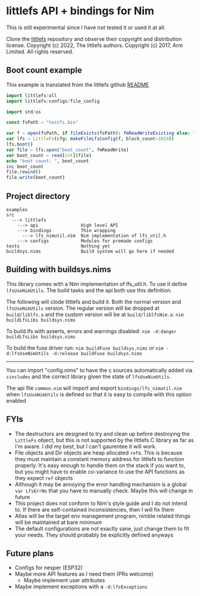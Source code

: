 # littlefs API + bindings for Nim

This is still experimental since I have not tested it or used it at all.

Clone the [littlefs](https://github.com/littlefs-project/littlefs) repository and observe their copyright and distribution license.
Copyright (c) 2022, The littlefs authors.
Copyright (c) 2017, Arm Limited. All rights reserved.

## Boot count example
This example is translated from the littlefs github [README](https://github.com/littlefs-project/littlefs/blob/master/README.md)

```nim
import littlefs/all
import littlefs/configs/file_config

import std/os

const fsPath = "testfs.bin"

var f = open(fsPath, if fileExists(fsPath): fmReadWriteExisting else: fmReadWrite)
var lfs = LittleFs(cfg: makeFileLfsConfig(f, block_count=1024))
lfs.boot()
var file = lfs.open("boot_count", fmReadWrite)
var boot_count = read[int](file)
echo "boot count: ", boot_count
inc boot_count
file.rewind()
file.write(boot_count)
```

## Project directory
```
examples
src
  ---> littlefs
    ---> api                High level API
    ---> bindings           Thin wrapping
      ---> lfs_nimutil.nim  Nim implementation of lfs_util.h
    ---> configs            Modules for premade configs
tests                       Nothing yet
buildsys.nims               Build system will go here if needed
```

## Building with buildsys.nims
This library comes with a Nim implementation of lfs_util.h. To use it define `lfsUseNimUtils`. The build tasks and the
api both use this definition.

The following will clode littlefs and build it. Both the normal version and `lfsUseNimUtils` version. The regular version will
be dropped at `build/liblfs.a` and the custom version will be at `build/liblfsNim.a`:
`nim buildLfsLibs buildsys.nims`

To build lfs with asserts, errors and warnings disabled:
`nim -d:danger buildLfsLibs buildsys.nims`

To build the fuse driver run:
`nim buildFuse buildsys.nims`
or
`nim -d:lfsUseNimUtils -d:release buildFuse buildsys.nims`

---

You can import "config.nims" to have the c sources automatically added via `cincludes` and the correct library given the state of
`lfsUseNimUtils`.

The api file `common.nim` will import and export `bindings/lfs_nimutil.nim` when `lfsUseNimUtils` is defined so that it is easy to 
compile with this option enabled


## FYIs
- The destructors are designed to try and clean up before destroying the `LittleFs` object, but this 
is not supported by the littlefs C library as far as I'm aware. I did my best, but I can't gaurentee it will work.
- File objects and Dir objects are heap allocated `ref`s. This is because they must maintain a constant memory address for
littlefs to function properly. It's easy enough to handle them on the stack if you want to, but you might have to enable co-variance
to use the API functions as they expect `ref` objects
- Although it may be annoying the error handling mechanism is a global `var LfsErrNo` that you have to manually check. Maybe this will change in future
- This project does not conform to Nim's style guide and I do not intend to. If there are self-contained inconsistencies, then I will fix them
- Atlas will be the target env management program, nimble related things will be maintained at bare minimum
- The default configurations are not exactly sane, just change them to fit your needs. They should probably be explicitly defined anyways

## Future plans
- Configs for nesper (ESP32)
- Maybe more API features as I need them (PRs welcome)
    - Maybe implement user attributes
- Maybe implement exceptions with a `-d:lfsExceptions`
